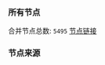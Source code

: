 ### 所有节点
合并节点总数: `5495`
[节点链接](https://github.com/rzhy1/33/raw/master/sub/sub_merge_base64.txt)

### 节点来源
